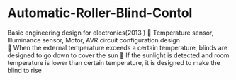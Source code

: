 # Automatic-Roller-Blind-Contol
Basic engineering design for electronics(2013 )
	Temperature sensor, Illuminance sensor, Motor, AVR circuit configuration design  
	When the external temperature exceeds a certain temperature, blinds are designed to go down to cover the sun
	If the sunlight is detected and room temperature is lower than certain temperature, it is designed to make the blind to rise
